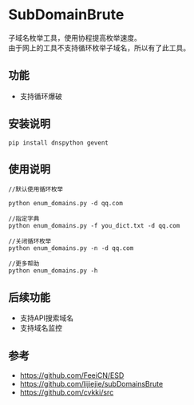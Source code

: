 # SubDomainBrute
子域名枚举工具，使用协程提高枚举速度。   
由于网上的工具不支持循环枚举子域名，所以有了此工具。  

## 功能
- 支持循环爆破  

## 安装说明
```
pip install dnspython gevent
```

## 使用说明
```
//默认使用循环枚举

python enum_domains.py -d qq.com

//指定字典
python enum_domains.py -f you_dict.txt -d qq.com

//关闭循环枚举
python enum_domains.py -n -d qq.com

//更多帮助
python enum_domains.py -h

```

## 后续功能
- 支持API搜索域名
- 支持域名监控

## 参考
- https://github.com/FeeiCN/ESD
- https://github.com/lijiejie/subDomainsBrute
- https://github.com/cvkki/src
